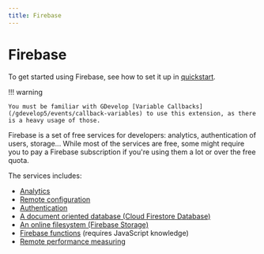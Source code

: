 ```yaml
---
title: Firebase
---
```

# Firebase

To get started using Firebase, see how to set it up in [quickstart](/gdevelop5/all-features/firebase/quickstart).

!!! warning

    You must be familiar with GDevelop [Variable Callbacks](/gdevelop5/events/callback-variables) to use this extension, as there is a heavy usage of those.

Firebase is a set of free services for developers: analytics, authentication of users, storage... While most of the services are free, some might require you to pay a Firebase subscription if you're using them a lot or over the free quota.

The services includes:

  * [Analytics](/gdevelop5/all-features/firebase/analytics)
  * [Remote configuration](/gdevelop5/all-features/firebase/rc)
  * [Authentication](/gdevelop5/all-features/firebase/authentication)
  * [A document oriented database (Cloud Firestore Database)](/gdevelop5/all-features/firebase/firestore)
  * [An online filesystem (Firebase Storage)](/gdevelop5/all-features/firebase/storage)
  * [Firebase functions](/gdevelop5/all-features/firebase/functions) (requires JavaScript knowledge)
  * [Remote performance measuring](/gdevelop5/all-features/firebase/perfomance)  